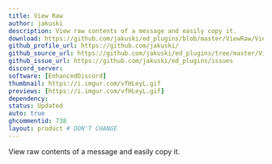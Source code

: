 ```yaml
---
title: View Raw
author: jakuski
description: View raw contents of a message and easily copy it.
download: https://github.com/jakuski/ed_plugins/blob/master/ViewRaw/ViewRaw.js
github_profile_url: https://github.com/jakuski/
github_source_url: https://github.com/jakuski/ed_plugins/tree/master/ViewRaw
github_issue_url: https://github.com/jakuski/ed_plugins/issues
discord_server:
software: [EnhancedDiscord]
thumbnail: https://i.imgur.com/vfHLeyL.gif
previews: [https://i.imgur.com/vfHLeyL.gif]
dependency:
status: Updated
auto: true
ghcommentid: 738
layout: product # DON'T CHANGE
---
```

View raw contents of a message and easily copy it.
